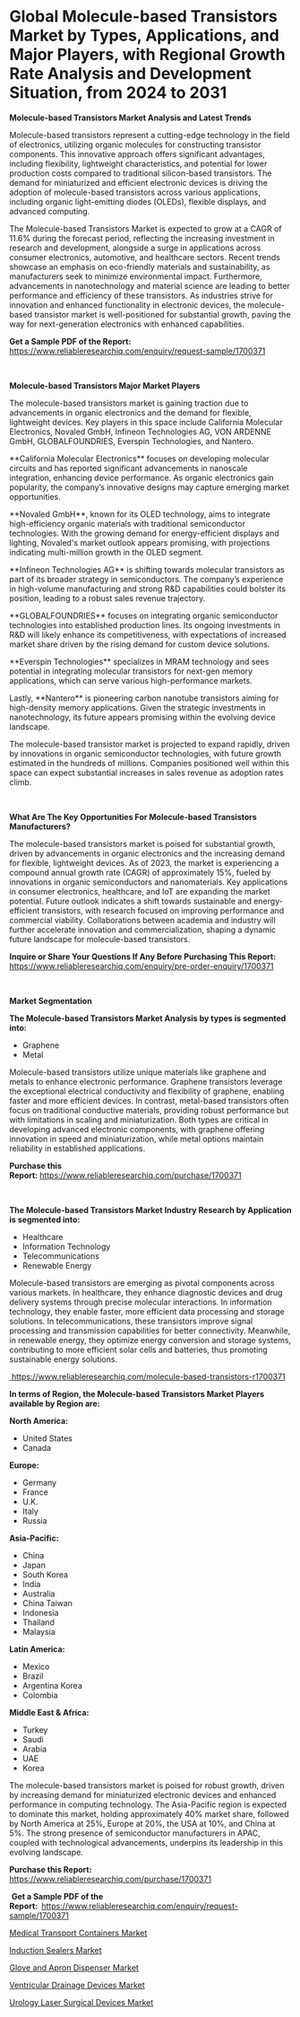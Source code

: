 <p><h1>Global Molecule-based Transistors Market by Types, Applications, and Major Players, with Regional Growth Rate Analysis and Development Situation, from 2024 to 2031</h1></p><p><strong>Molecule-based Transistors Market Analysis and Latest Trends</strong></p>
<p><p>Molecule-based transistors represent a cutting-edge technology in the field of electronics, utilizing organic molecules for constructing transistor components. This innovative approach offers significant advantages, including flexibility, lightweight characteristics, and potential for lower production costs compared to traditional silicon-based transistors. The demand for miniaturized and efficient electronic devices is driving the adoption of molecule-based transistors across various applications, including organic light-emitting diodes (OLEDs), flexible displays, and advanced computing.</p><p>The Molecule-based Transistors Market is expected to grow at a CAGR of 11.6% during the forecast period, reflecting the increasing investment in research and development, alongside a surge in applications across consumer electronics, automotive, and healthcare sectors. Recent trends showcase an emphasis on eco-friendly materials and sustainability, as manufacturers seek to minimize environmental impact. Furthermore, advancements in nanotechnology and material science are leading to better performance and efficiency of these transistors. As industries strive for innovation and enhanced functionality in electronic devices, the molecule-based transistor market is well-positioned for substantial growth, paving the way for next-generation electronics with enhanced capabilities.</p></p>
<p><strong>Get a Sample PDF of the Report:&nbsp;</strong> <a href="https://www.reliableresearchiq.com/enquiry/request-sample/1700371?utm_campaign=1611&utm_medium=2&utm_source=Github&utm_content=ia&utm_term=21102024&utm_id=molecule-based-transistors">https://www.reliableresearchiq.com/enquiry/request-sample/1700371</a></p>
<p>&nbsp;</p>
<p><strong>Molecule-based Transistors Major Market Players</strong></p>
<p><p>The molecule-based transistors market is gaining traction due to advancements in organic electronics and the demand for flexible, lightweight devices. Key players in this space include California Molecular Electronics, Novaled GmbH, Infineon Technologies AG, VON ARDENNE GmbH, GLOBALFOUNDRIES, Everspin Technologies, and Nantero.</p><p>**California Molecular Electronics** focuses on developing molecular circuits and has reported significant advancements in nanoscale integration, enhancing device performance. As organic electronics gain popularity, the company’s innovative designs may capture emerging market opportunities.</p><p>**Novaled GmbH**, known for its OLED technology, aims to integrate high-efficiency organic materials with traditional semiconductor technologies. With the growing demand for energy-efficient displays and lighting, Novaled's market outlook appears promising, with projections indicating multi-million growth in the OLED segment.</p><p>**Infineon Technologies AG** is shifting towards molecular transistors as part of its broader strategy in semiconductors. The company’s experience in high-volume manufacturing and strong R&D capabilities could bolster its position, leading to a robust sales revenue trajectory.</p><p>**GLOBALFOUNDRIES** focuses on integrating organic semiconductor technologies into established production lines. Its ongoing investments in R&D will likely enhance its competitiveness, with expectations of increased market share driven by the rising demand for custom device solutions.</p><p>**Everspin Technologies** specializes in MRAM technology and sees potential in integrating molecular transistors for next-gen memory applications, which can serve various high-performance markets.</p><p>Lastly, **Nantero** is pioneering carbon nanotube transistors aiming for high-density memory applications. Given the strategic investments in nanotechnology, its future appears promising within the evolving device landscape.</p><p>The molecule-based transistor market is projected to expand rapidly, driven by innovations in organic semiconductor technologies, with future growth estimated in the hundreds of millions. Companies positioned well within this space can expect substantial increases in sales revenue as adoption rates climb.</p></p>
<p>&nbsp;</p>
<p><strong>What Are The Key Opportunities For Molecule-based Transistors Manufacturers?</strong></p>
<p><p>The molecule-based transistors market is poised for substantial growth, driven by advancements in organic electronics and the increasing demand for flexible, lightweight devices. As of 2023, the market is experiencing a compound annual growth rate (CAGR) of approximately 15%, fueled by innovations in organic semiconductors and nanomaterials. Key applications in consumer electronics, healthcare, and IoT are expanding the market potential. Future outlook indicates a shift towards sustainable and energy-efficient transistors, with research focused on improving performance and commercial viability. Collaborations between academia and industry will further accelerate innovation and commercialization, shaping a dynamic future landscape for molecule-based transistors.</p></p>
<p><strong>Inquire or Share Your Questions If Any Before Purchasing This Report:</strong> <a href="https://www.reliableresearchiq.com/enquiry/pre-order-enquiry/1700371?utm_campaign=1611&utm_medium=2&utm_source=Github&utm_content=ia&utm_term=21102024&utm_id=molecule-based-transistors">https://www.reliableresearchiq.com/enquiry/pre-order-enquiry/1700371</a></p>
<p>&nbsp;</p>
<p><strong>Market Segmentation</strong></p>
<p><strong>The Molecule-based Transistors Market Analysis by types is segmented into:</strong></p>
<p><ul><li>Graphene</li><li>Metal</li></ul></p>
<p><p>Molecule-based transistors utilize unique materials like graphene and metals to enhance electronic performance. Graphene transistors leverage the exceptional electrical conductivity and flexibility of graphene, enabling faster and more efficient devices. In contrast, metal-based transistors often focus on traditional conductive materials, providing robust performance but with limitations in scaling and miniaturization. Both types are critical in developing advanced electronic components, with graphene offering innovation in speed and miniaturization, while metal options maintain reliability in established applications.</p></p>
<p><strong>Purchase this Report:&nbsp;</strong><a href="https://www.reliableresearchiq.com/purchase/1700371?utm_campaign=1611&utm_medium=2&utm_source=Github&utm_content=ia&utm_term=21102024&utm_id=molecule-based-transistors">https://www.reliableresearchiq.com/purchase/1700371</a></p>
<p>&nbsp;</p>
<p><strong>The Molecule-based Transistors Market Industry Research by Application is segmented into:</strong></p>
<p><ul><li>Healthcare</li><li>Information Technology</li><li>Telecommunications</li><li>Renewable Energy</li></ul></p>
<p><p>Molecule-based transistors are emerging as pivotal components across various markets. In healthcare, they enhance diagnostic devices and drug delivery systems through precise molecular interactions. In information technology, they enable faster, more efficient data processing and storage solutions. In telecommunications, these transistors improve signal processing and transmission capabilities for better connectivity. Meanwhile, in renewable energy, they optimize energy conversion and storage systems, contributing to more efficient solar cells and batteries, thus promoting sustainable energy solutions.</p></p>
<p><a href="https://www.reliableresearchiq.com/molecule-based-transistors-r1700371?utm_campaign=1611&utm_medium=2&utm_source=Github&utm_content=ia&utm_term=21102024&utm_id=molecule-based-transistors">&nbsp;https://www.reliableresearchiq.com/molecule-based-transistors-r1700371</a></p>
<p><strong>In terms of Region, the Molecule-based Transistors Market Players available by Region are:</strong></p>
<p>
    <p> <strong> North America: </strong>
        <ul>
            <li>United States</li>
            <li>Canada</li>
        </ul>
        </p> 
    <p> <strong> Europe: </strong>
        <ul>
            <li>Germany</li>
            <li>France</li>
            <li>U.K.</li>
            <li>Italy</li>
            <li>Russia</li>
        </ul>
        </p> 
    <p> <strong> Asia-Pacific: </strong>
        <ul>
            <li>China</li>
            <li>Japan</li>
            <li>South Korea</li>
            <li>India</li>
            <li>Australia</li>
            <li>China Taiwan</li>
            <li>Indonesia</li>
            <li>Thailand</li>
            <li>Malaysia</li>
        </ul>
        </p> 
    <p> <strong> Latin America: </strong>
        <ul>
            <li>Mexico</li>
            <li>Brazil</li>
            <li>Argentina Korea</li>
            <li>Colombia</li>
        </ul>
        </p> 
    <p> <strong> Middle East & Africa: </strong>
        <ul>
            <li>Turkey</li>
            <li>Saudi</li>
            <li>Arabia</li>
            <li>UAE</li>
            <li>Korea</li>
        </ul>
    </p>
    </p>
<p><p>The molecule-based transistors market is poised for robust growth, driven by increasing demand for miniaturized electronic devices and enhanced performance in computing technology. The Asia-Pacific region is expected to dominate this market, holding approximately 40% market share, followed by North America at 25%, Europe at 20%, the USA at 10%, and China at 5%. The strong presence of semiconductor manufacturers in APAC, coupled with technological advancements, underpins its leadership in this evolving landscape.</p></p>
<p><strong>Purchase this Report: </strong><a href="https://www.reliableresearchiq.com/purchase/1700371?utm_campaign=1611&utm_medium=2&utm_source=Github&utm_content=ia&utm_term=21102024&utm_id=molecule-based-transistors">https://www.reliableresearchiq.com/purchase/1700371</a></p>
<p>&nbsp;<strong>Get a Sample PDF of the Report:&nbsp;&nbsp;</strong><a href="https://www.reliableresearchiq.com/enquiry/request-sample/1700371?utm_campaign=1611&utm_medium=2&utm_source=Github&utm_content=ia&utm_term=21102024&utm_id=molecule-based-transistors">https://www.reliableresearchiq.com/enquiry/request-sample/1700371</a></p>
<p><strong></strong></p>
<p><p><a href="https://www.linkedin.com/pulse/medical-transport-containers-market-share-analysis-growth-nnkre?utm_campaign=1611&utm_medium=2&utm_source=Github&utm_content=ia&utm_term=21102024&utm_id=molecule-based-transistors">Medical Transport Containers Market</a></p><p><a href="https://github.com/nicoletavirag/Market-Research-Report-List-5/blob/main/induction-sealers-market.md?utm_campaign=1611&utm_medium=2&utm_source=Github&utm_content=ia&utm_term=21102024&utm_id=molecule-based-transistors">Induction Sealers Market</a></p><p><a href="https://www.linkedin.com/pulse/emerging-trends-glove-apron-dispenser-market-detailed-h6tze?utm_campaign=1611&utm_medium=2&utm_source=Github&utm_content=ia&utm_term=21102024&utm_id=molecule-based-transistors">Glove and Apron Dispenser Market</a></p><p><a href="https://www.linkedin.com/pulse/trends-global-ventricular-drainage-devices-market-forecast-yvdze?utm_campaign=1611&utm_medium=2&utm_source=Github&utm_content=ia&utm_term=21102024&utm_id=molecule-based-transistors">Ventricular Drainage Devices Market</a></p><p><a href="https://www.linkedin.com/pulse/navigating-urology-laser-surgical-devices-market-expert-fbe3e?utm_campaign=1611&utm_medium=2&utm_source=Github&utm_content=ia&utm_term=21102024&utm_id=molecule-based-transistors">Urology Laser Surgical Devices Market</a></p></p>